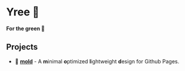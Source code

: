 # Yree 🌱

**For the green 🌿**

## Projects
- 🍄 **[mold](mold)** - A **m**inimal **o**ptimized **l**ightweight **d**esign for Github Pages.
